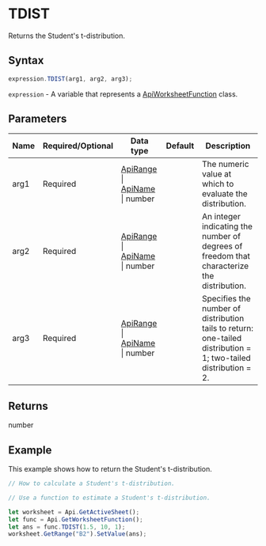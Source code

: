# TDIST

Returns the Student's t-distribution.

## Syntax

```javascript
expression.TDIST(arg1, arg2, arg3);
```

`expression` - A variable that represents a [ApiWorksheetFunction](../ApiWorksheetFunction.md) class.

## Parameters

| **Name** | **Required/Optional** | **Data type** | **Default** | **Description** |
| ------------- | ------------- | ------------- | ------------- | ------------- |
| arg1 | Required | [ApiRange](../../ApiRange/ApiRange.md) \| [ApiName](../../ApiName/ApiName.md) \| number |  | The numeric value at which to evaluate the distribution. |
| arg2 | Required | [ApiRange](../../ApiRange/ApiRange.md) \| [ApiName](../../ApiName/ApiName.md) \| number |  | An integer indicating the number of degrees of freedom that characterize the distribution. |
| arg3 | Required | [ApiRange](../../ApiRange/ApiRange.md) \| [ApiName](../../ApiName/ApiName.md) \| number |  | Specifies the number of distribution tails to return: one-tailed distribution = 1; two-tailed distribution = 2. |

## Returns

number

## Example

This example shows how to return the Student's t-distribution.

```javascript editor-xlsx
// How to calculate a Student's t-distribution.

// Use a function to estimate a Student's t-distribution.

let worksheet = Api.GetActiveSheet();
let func = Api.GetWorksheetFunction();
let ans = func.TDIST(1.5, 10, 1);
worksheet.GetRange("B2").SetValue(ans);


```

